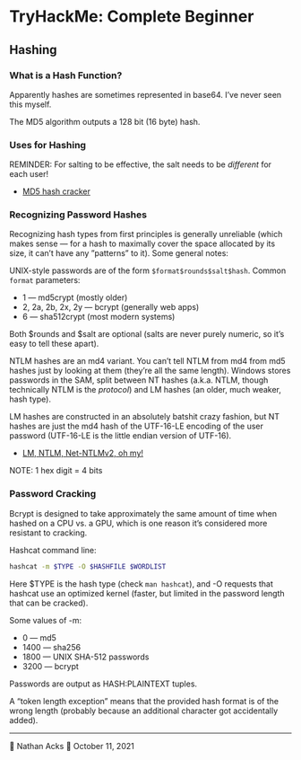 # TryHackMe: Complete Beginner

## Hashing

### What is a Hash Function?

Apparently hashes are sometimes represented in base64. I’ve never seen this myself.

The MD5 algorithm outputs a 128 bit (16 byte) hash.

### Uses for Hashing

REMINDER: For salting to be effective, the salt needs to be *different* for each user!

* [MD5 hash cracker](https://www.cellphonetrackers.org/tool/md5-coder.php)

### Recognizing Password Hashes

Recognizing hash types from first principles is generally unreliable (which makes sense — for a hash to maximally cover the space allocated by its size, it can’t have any ”patterns” to it). Some general notes:

UNIX-style passwords are of the form `$format$rounds$salt$hash`. Common `format` parameters:

* 1 — md5crypt (mostly older)
* 2, 2a, 2b, 2x, 2y — bcrypt (generally web apps)
* 6 — sha512crypt (most modern systems)

Both $rounds and $salt are optional (salts are never purely numeric, so it’s easy to tell these apart).

NTLM hashes are an md4 variant. You can’t tell NTLM from md4 from md5 hashes just by looking at them (they’re all the same length). Windows stores passwords in the SAM, split between NT hashes (a.k.a. NTLM, though technically NTLM is the *protocol*) and LM hashes (an older, much weaker, hash type).

LM hashes are constructed in an absolutely batshit crazy fashion, but NT hashes are just the md4 hash of the UTF-16-LE encoding of the user password (UTF-16-LE is the little endian version of UTF-16).

* [LM, NTLM, Net-NTLMv2, oh my!](https://medium.com/@petergombos/lm-ntlm-net-ntlmv2-oh-my-a9b235c58ed4)

NOTE: 1 hex digit = 4 bits

### Password Cracking

Bcrypt is designed to take approximately the same amount of time when hashed on a CPU vs. a GPU, which is one reason it’s considered more resistant to cracking.

Hashcat command line:

```bash
hashcat -m $TYPE -O $HASHFILE $WORDLIST
```

Here $TYPE is the hash type (check `man hashcat`), and -O requests that hashcat use an optimized kernel (faster, but limited in the password length that can be cracked).

Some values of -m:

* 0 — md5
* 1400 — sha256
* 1800 — UNIX SHA-512 passwords
* 3200 — bcrypt

Passwords are output as HASH:PLAINTEXT tuples.

A “token length exception” means that the provided hash format is of the wrong length (probably because an additional character got accidentally added).

- - - -

👤 Nathan Acks
📅 October 11, 2021
